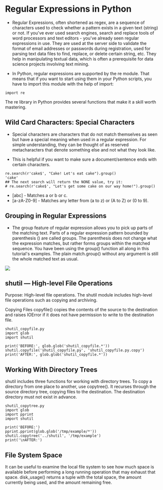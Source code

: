 # Regular Expressions in Python

- Regular Expressions, often shortened as regex, are a sequence of characters used to check whether a pattern exists in a given text (string) or not. If you've ever used search engines, search and replace tools of word processors and text editors - you've already seen regular expressions in use. They are used at the server side to validate the format of email addresses or passwords during registration, used for parsing text data files to find, replace, or delete certain string, etc. They help in manipulating textual data, which is often a prerequisite for data science projects involving text mining.


- In Python, regular expressions are supported by the re module. That means that if you want to start using them in your Python scripts, you have to import this module with the help of import:

```
import re
```

The re library in Python provides several functions that make it a skill worth mastering.

## Wild Card Characters: Special Characters

- Special characters are characters that do not match themselves as seen but have a special meaning when used in a regular expression. For simple understanding, they can be thought of as reserved metacharacters that denote something else and not what they look like.

- This is helpful if you want to make sure a document/sentence ends with certain characters.

```
re.search(r'cake$', "Cake! Let's eat cake").group()
'cake'
## The next search will return the NONE value, try it:
# re.search(r'cake$', "Let's get some cake on our way home!").group()
```

- [abc] - Matches a or b or c.
- [a-zA-Z0-9] - Matches any letter from (a to z) or (A to Z) or (0 to 9).

## Grouping in Regular Expressions

- The group feature of regular expression allows you to pick up parts of the matching text. Parts of a regular expression pattern bounded by parenthesis () are called groups. The parenthesis does not change what the expression matches, but rather forms groups within the matched sequence. You have been using the group() function all along in this tutorial's examples. The plain match.group() without any argument is still the whole matched text as usual.

![](https://etutorials.org/shared/images/tutorials/tutorial_38/03fig01.jpg)

## shutil — High-level File Operations

Purpose: High-level file operations.
The shutil module includes high-level file operations such as copying and archiving.

Copying Files
copyfile() copies the contents of the source to the destination and raises IOError if it does not have permission to write to the destination file.

```
shutil_copyfile.py
import glob
import shutil

print('BEFORE:', glob.glob('shutil_copyfile.*'))
shutil.copyfile('shutil_copyfile.py', 'shutil_copyfile.py.copy')
print('AFTER:', glob.glob('shutil_copyfile.*'))
```

## Working With Directory Trees

shutil includes three functions for working with directory trees. To copy a directory from one place to another, use copytree(). It recurses through the source directory tree, copying files to the destination. The destination directory must not exist in advance.

```
shutil_copytree.py
import glob
import pprint
import shutil

print('BEFORE:')
pprint.pprint(glob.glob('/tmp/example/*'))
shutil.copytree('../shutil', '/tmp/example')
print('\nAFTER:')
```

## File System Space

It can be useful to examine the local file system to see how much space is available before performing a long running operation that may exhaust that space. disk_usage() returns a tuple with the total space, the amount currently being used, and the amount remaining free.
